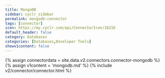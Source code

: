 ```yaml
---
title: MongoDB
sidebar: cyclr_sidebar
permalink: mongodb-connector
tags: [connector]
icon: https://my.cyclr.com/api/ConnectorIcon/16216
default_header: false
category: Databases
categories: [Databases,Developer Tools]
showv1content: false
---
```

{% assign connectordata = site.data.v2.connectors.connector-mongodb %}
{% assign v1content = 'mongodb.md' %}
{% include v2/connector/connector.html %}	